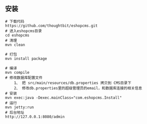 ## 安装

	# 下载代码
	https://github.com/thoughtbit/eshopcms.git
	# 进入eshopcms目录
	cd eshopcms
	# 清理
	mvn clean

	# 打包
	mvn install package

	# 编译
	mvn compile
	# 修改数据库配置文件
		1、 把 src/main/resources/db.properties 拷贝到 CMS目录下
		2、 修改db.properties里的超级管理员的email，和数据库连接的相关信息
	# 安装
	mvn exec:java -Dexec.mainClass="com.eshopcms.Install"
	# 运行
	mvn jetty:run
	# 后台地址
	http://127.0.0.1:8080/admin
